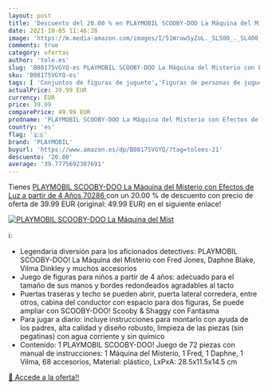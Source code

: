 ```yaml
---
layout: post
title: 'Descuento del 20.00 % en PLAYMOBIL SCOOBY-DOO La Máquina del Mist'
date: 2021-10-05 11:46:28
image: 'https://m.media-amazon.com/images/I/51WrowSyZoL._SL500_._SL400_.jpg'
comments: true
category: ofertas
author: 'tole.es'
slug: 'B08175VGYQ-es PLAYMOBIL SCOOBY-DOO La Máquina del Misterio con Efectos...'
sku: 'B08175VGYQ-es'
tags: [ 'Conjuntos de figuras de juguete','Figuras de personas de juguete para niños','Juguetes','Juguetes y juegos','Muñecos y figuras','playmobil', ]
actualPrice: 39.99 EUR
currency: EUR
price: 39.99
comparePrice: 49.99 EUR
prodname: 'PLAYMOBIL SCOOBY-DOO La Máquina del Misterio con Efectos de Luz  a partir de 4 Años  70286 '
country: 'es'
flag: '🇪🇸'
brand: 'PLAYMOBIL'
buyurl: 'https://www.amazon.es/dp/B08175VGYQ/?tag=tolees-21'
descuento: '20.00'
average: '39.7775692307691'
---
```


Tienes [PLAYMOBIL SCOOBY-DOO La Máquina del Misterio con Efectos de Luz  a partir de 4 Años  70286 ](https://www.amazon.es/dp/B08175VGYQ/?tag=tolees-21) con un 20.00 % de descuento con precio de oferta de 39.99 EUR (original: 49.99 EUR) en el siguiente enlace!

[![PLAYMOBIL SCOOBY-DOO La Máquina del Mist](https://m.media-amazon.com/images/I/51WrowSyZoL._SL500_._SL400_.jpg)](https://www.amazon.es/dp/B08175VGYQ/?tag=tolees-21)

ℹ️:

- Legendaria diversión para los aficionados detectives: PLAYMOBIL SCOOBY-DOO! La Máquina del Misterio con Fred Jones, Daphne Blake, Vilma Dinkley y muchos accesorios
- Juego de figuras para niños a partir de 4 años: adecuado para el tamaño de sus manos y bordes redondeados agradables al tacto
- Puertas traseras y techo se pueden abrir, puerta lateral corredera, entre otros, cabina del conductor con espacio para dos figuras, Se puede ampliar con SCOOBY-DOO! Scooby & Shaggy con Fantasma
- Para jugar a diario: incluye instrucciones para montarlo con ayuda de los padres, alta calidad y diseño robusto, limpieza de las piezas (sin pegatinas) con agua corriente y sin químico
- Contenido: 1 PLAYMOBIL SCOOBY-DOO! Juego de 72 piezas con manual de instrucciones: 1 Máquina del Misterio, 1 Fred, 1 Daphne, 1 Vilma, 68 accesorios, Material: plástico, LxPxA: 28.5x11.5x14.5 cm

[🛒 Accede a la oferta!!](https://www.amazon.es/dp/B08175VGYQ/?tag=tolees-21)
